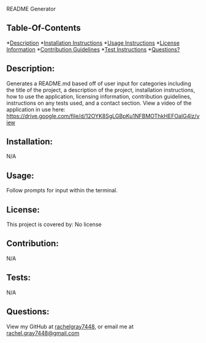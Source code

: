 README Generator

## Table-Of-Contents
*[Description](#description)
*[Installation Instructions](#installation)
*[Usage Instructions](#usage)
*[License Information](#license)
*[Contribution Guidelines](#contribution)
*[Test Instructions](#tests)
*[Questions?](#questions)

## Description:
Generates a README.md based off of user input for categories including the title of the project, a description of the project, installation instructions, how to use the application, licensing information, contribution guidelines, instructions on any tests used, and a contact section. View a video of the application in use here:  https://drive.google.com/file/d/12OYK8SgLGBpKu1NFBMOThkHEFOaIG4lz/view
## Installation:
N/A
## Usage:
Follow prompts for input within the terminal.
## License:
This project is covered by: No license
## Contribution:
N/A
## Tests:
N/A
## Questions:
View my GitHub at [rachelgray7448](https://github.com/rachelgray7448), or email me at [rachel.gray7448@gmail.com](mailto:rachel.gray7448@gmail.com)
